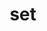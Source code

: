 ---
rank: 5
title: set
layout: product-item-category
category-image: http://lorempixel.com/360/210/fashion/7
category-header-image: category-header/set.png
is-promo: false
description: "Lorem ipsum dolor sit amet, consectetur adipiscing elit, sed do eiusmod tempor incididunt ut labore et dolore magna aliqua."
---
